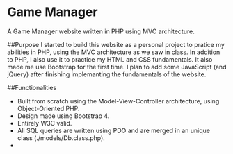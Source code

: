 # Game Manager
A Game Manager website written in PHP using MVC architecture. 

##Purpose
I started to build this website as a personal project to pratice my abilities in PHP, using the MVC architecture as we saw in class.
In addition to PHP, I also use it to practice my HTML and CSS fundamentals. It also made me use Bootstrap for the first time.
I plan to add some JavaScript (and jQuery) after finishing implemanting the fundamentals of the website.

##Functionalities 
- Built from scratch using the Model-View-Controller architecture, using Object-Oriented PHP.
- Design made using Bootstrap 4.
- Entirely W3C valid.
- All SQL queries are written using PDO and are merged in an unique class (./models/Db.class.php).
- 
